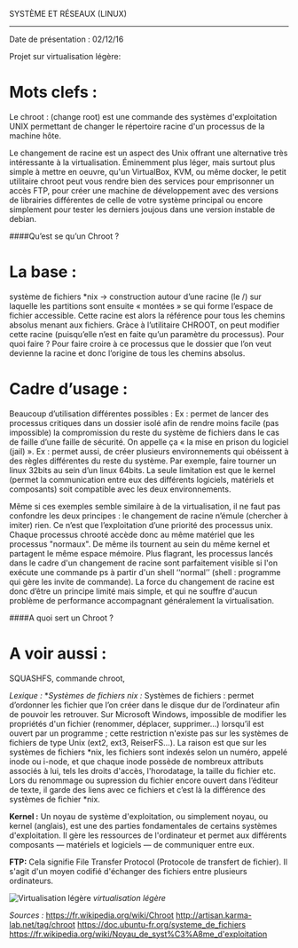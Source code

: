 SYSTÈME ET RÉSEAUX (LINUX)
**********************************************

Date de présentation : 02/12/16

Projet sur virtualisation légère:

Mots clefs :
============
Le chroot : (change root) est une commande des systèmes d'exploitation UNIX permettant de changer le répertoire racine d'un processus de la machine hôte.

Le changement de racine est un aspect des Unix offrant une alternative très intéressante à la virtualisation. Éminemment plus léger, mais surtout plus simple à mettre en oeuvre, qu'un VirtualBox, KVM, ou même docker, le petit utilitaire chroot peut vous rendre bien des services pour emprisonner un accès FTP, pour créer une machine de développement avec des versions de librairies différentes de celle de votre système principal ou encore simplement pour tester les derniers joujous dans une version instable de debian.

####Qu’est se qu’un Chroot ?

La base :
=========
système de fichiers *nix → construction autour d’une racine (le /) sur laquelle les partitions sont ensuite « montées » se qui forme l’espace de fichier accessible.
Cette racine est alors la référence pour tous les chemins absolus menant aux fichiers.
Gràce à l’utilitaire CHROOT, on peut modifier cette racine (puisqu’elle n’est en faite qu’un paramètre du processus). Pour quoi faire ? Pour faire croire à ce processus que le dossier que l’on veut devienne la racine et donc l’origine de tous les chemins absolus.

Cadre d’usage :
===============
Beaucoup d’utilisation différentes possibles :
Ex : permet de lancer des processus critiques dans un dossier isolé afin de rendre moins facile (pas impossible) la compromission du reste du système de fichiers dans le cas de faille d’une faille de sécurité. On appelle ça « la mise en prison du logiciel (jail) ».
Ex : permet aussi, de créer plusieurs environnements qui obéissent à des règles différentes du reste du système. Par exemple, faire tourner un linux 32bits au sein d’un linux 64bits. La seule limitation est que le kernel (permet la communication entre eux des différents logiciels, matériels et composants) soit compatible avec les deux environnements.

Même si ces exemples semble similaire à de la virtualisation, il ne faut pas confondre les deux principes : le changement de racine n’émule (chercher à imiter) rien. Ce n’est que l’exploitation d’une priorité des processus unix.
Chaque processus chrooté accède donc au même matériel que les processus "normaux". De même 
ils tournent au sein du même kernel et partagent le même espace mémoire. Plus flagrant, les processus lancés dans le cadre d'un changement de racine sont parfaitement visible si l'on exécute une commande ps à partir d'un shell ‘‘normal’’ (shell : programme qui gère les invite de commande).
La force du changement de racine est donc d’être un principe limité mais simple, et qui ne souffre d'aucun problème de performance accompagnant généralement la virtualisation.

####A quoi sert un Chroot ?

A voir aussi :
==============
SQUASHFS, commande chroot, 

*Lexique :*
**Systèmes de fichiers *nix :**
Systèmes de fichiers : permet d’ordonner les fichier que l’on créer dans le disque dur de l’ordinateur afin de pouvoir les retrouver.
Sur Microsoft Windows, impossible de modifier les propriétés d'un fichier (renommer, déplacer, supprimer…) lorsqu’il est ouvert par un programme ; cette restriction n'existe pas sur les systèmes de fichiers de type Unix (ext2, ext3, ReiserFS…). La raison est que sur les systèmes de fichiers *nix, les fichiers sont indexés selon un numéro, appelé inode ou i-node, et que chaque inode possède de nombreux attributs associés à lui, tels les droits d'accès, l'horodatage, la taille du fichier etc. Lors du renommage ou supression du fichier encore ouvert dans l’éditeur de texte, il garde des liens avec ce fichiers et c’est là la différence des systèmes de fichier *nix.

**Kernel :**
Un noyau de système d'exploitation, ou simplement noyau, ou kernel (anglais), est une des parties fondamentales de certains systèmes d'exploitation. Il gère les ressources de l'ordinateur et permet aux différents composants — matériels et logiciels — de communiquer entre eux.

**FTP:**
Cela signifie File Transfer Protocol (Protocole de transfert de fichier). Il s'agit d'un moyen codifié d'échanger des fichiers entre plusieurs ordinateurs.

![Virtualisation légère]( lienversimage  "légère")
*virtualisation légère*  

*Sources :*
https://fr.wikipedia.org/wiki/Chroot
http://artisan.karma-lab.net/tag/chroot
https://doc.ubuntu-fr.org/systeme_de_fichiers
https://fr.wikipedia.org/wiki/Noyau_de_syst%C3%A8me_d'exploitation

